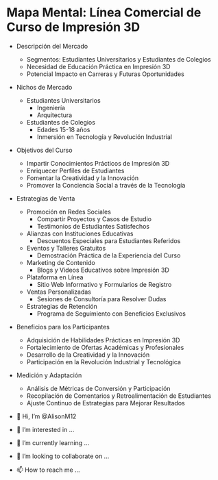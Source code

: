 # Mapa Mental: Línea Comercial de Curso de Impresión 3D

- Descripción del Mercado
  - Segmentos: Estudiantes Universitarios y Estudiantes de Colegios
  - Necesidad de Educación Práctica en Impresión 3D
  - Potencial Impacto en Carreras y Futuras Oportunidades

- Nichos de Mercado
  - Estudiantes Universitarios
    - Ingeniería
    - Arquitectura
  - Estudiantes de Colegios
    - Edades 15-18 años
    - Inmersión en Tecnología y Revolución Industrial

- Objetivos del Curso
  - Impartir Conocimientos Prácticos de Impresión 3D
  - Enriquecer Perfiles de Estudiantes
  - Fomentar la Creatividad y la Innovación
  - Promover la Conciencia Social a través de la Tecnología

- Estrategias de Venta
  - Promoción en Redes Sociales
    - Compartir Proyectos y Casos de Estudio
    - Testimonios de Estudiantes Satisfechos
  - Alianzas con Instituciones Educativas
    - Descuentos Especiales para Estudiantes Referidos
  - Eventos y Talleres Gratuitos
    - Demostración Práctica de la Experiencia del Curso
  - Marketing de Contenido
    - Blogs y Videos Educativos sobre Impresión 3D
  - Plataforma en Línea
    - Sitio Web Informativo y Formularios de Registro
  - Ventas Personalizadas
    - Sesiones de Consultoría para Resolver Dudas
  - Estrategias de Retención
    - Programa de Seguimiento con Beneficios Exclusivos

- Beneficios para los Participantes
  - Adquisición de Habilidades Prácticas en Impresión 3D
  - Fortalecimiento de Ofertas Académicas y Profesionales
  - Desarrollo de la Creatividad y la Innovación
  - Participación en la Revolución Industrial y Tecnológica

- Medición y Adaptación
  - Análisis de Métricas de Conversión y Participación
  - Recopilación de Comentarios y Retroalimentación de Estudiantes
  - Ajuste Continuo de Estrategias para Mejorar Resultados

- 👋 Hi, I’m @AlisonM12
- 👀 I’m interested in ...
- 🌱 I’m currently learning ...
- 💞️ I’m looking to collaborate on ...
- 📫 How to reach me ...

<!---
AlisonM12/AlisonM12 is a ✨ special ✨ repository because its `README.md` (this file) appears on your GitHub profile.
You can click the Preview link to take a look at your changes.
--->
